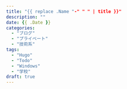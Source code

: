 ```yaml
---
title: "{{ replace .Name "-" " " | title }}"
description: ""
date: {{ .Date }}
categories:
  - "ブログ"
  - "プライベート"
  - "技術系"
tags:
  - "Hugo"
  - "Todo"
  - "Windows"
  - "学校"
draft: true
---
```


